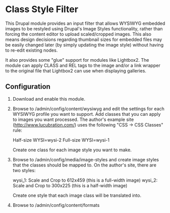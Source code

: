 Class Style Filter
==================

This Drupal module provides an input filter that allows WYSIWYG embedded images
to be restyled using Drupal's Image Styles functionality, rather than forcing
the content editor to upload scaled/cropped images. This also means design
decisions regarding thumbnail sizes for embedded files may be easily changed
later (by simply updating the image style) without having to re-edit existing
nodes.

It also provides some "glue" support for modules like Lightbox2. The module
can apply CLASS and REL tags to the image and/or a link wrapper to the original
file that Lightbox2 can use when displaying galleries.

Configuration
-------------
1. Download and enable this module.

2. Browse to /admin/config/content/wysiwyg and edit the settings for each
   WYSIWYG profile you want to support. Add classes that you can apply to
   images you want processed. The author's example site
   (http://www.lucubration.com/) uses the following "CSS -> CSS Classes" rule:

     Half-size WYSI=wysi-2
     Full-size WYSI=wysi-1

   Create one class for each image style you want to make.

3. Browse to /admin/config/media/image-styles and create image styles that the
   classes should be mapped to. On the author's site, there are two styles:

     wysi_1: Scale and Crop to 612x459 (this is a full-width image)
     wysi_2: Scale and Crop to 300x225 (this is a half-width image)

   Create one style that each image class will be translated into.

4. Browse to /admin/config/content/formats
